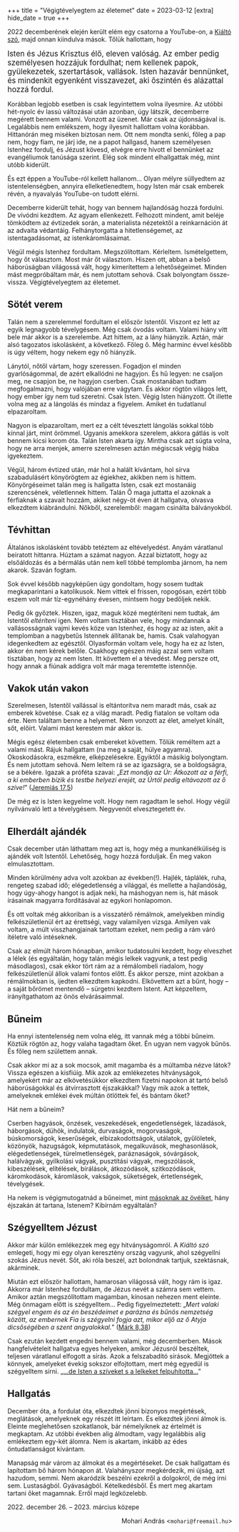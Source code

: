 +++
title = "Végigtévelyegtem az életemet"
date = 2023-03-12
[extra]
hide_date = true
+++

[@kiáltószó]: https://www.youtube.com/@kialtoszo/videos "Kiáltó szó videói a YouTube-on"

2022 decemberének elején
került elém egy csatorna  a YouTube-on,
a [Kiáltó szó][@kiáltószó],
majd onnan kiindulva mások.
Tőlük hallottam, hogy

<big>Isten és Jézus Krisztus élő, eleven valóság.
Az ember pedig személyesen hozzájuk fordulhat;
nem kellenek papok, gyülekezetek, szertartások, vallások.
Isten hazavár bennünket,
és mindenkit egyenként visszavezet,
aki őszintén és alázattal hozzá fordul.</big>

Korábban legjobb esetben is csak legyintettem volna ilyesmire.
Az utóbbi hét-nyolc év lassú változásai után
azonban, úgy látszik,
decemberre megérett bennem valami.
Vonzott az üzenet.
Már csak az újdonságával is.
Legalábbis nem emlékszem, hogy ilyesmit hallottam volna korábban.
Hittanórán meg miséken biztosan nem.
Ott nem mondta senki, főleg a pap nem, hogy fiam, ne járj ide,
ne a papot hallgasd,
hanem személyesen Istenhez fordulj, és Jézust kövesd,
elvégre erre hívott el bennünket az evangéliumok tanúsága szerint.
Elég sok mindent elhallgattak még, mint utóbb kiderült.

És ezt éppen a YouTube-ról kellett hallanom…
Olyan mélyre süllyedtem az istentelenségben, annyira ellelketlenedtem,
hogy Isten már csak emberek révén, a nyavalyás YouTube-on tudott elérni.

Decemberre kiderült tehát, hogy van bennem hajlandóság hozzá fordulni.
De vívódni kezdtem.
Az agyam ellenkezett.
Felhozott mindent, amit beléje tömködtem az évtizedek során,
a materialista nézetektől
a reinkarnáción át
az advaita védantáig.
Felhánytorgatta
a hitetlenségemet,
az istentagadásomat,
az istenkáromlásaimat.

Végül mégis Istenhez fordultam.
Megszólítottam.
Kérleltem.
Ismételgettem, hogy őt választom.
Most már őt választom.
Hiszen ott, abban a belső háborúságban világossá vált,
hogy kimerítettem a lehetőségeimet.
Minden mást megpróbáltam már,
és nem jutottam sehová.
Csak bolyongtam össze-vissza.
Végigtévelyegtem az életemet.


## Sötét verem

Talán nem a szerelemmel fordultam el először Istentől.
Viszont ez lett az egyik legnagyobb tévelygésem.
Még csak óvodás voltam.
Valami hiány vitt bele már akkor is a szerelembe.
Azt hittem, az a lány hiányzik.
Aztán, már alsó tagozatos iskolásként, a következő. Főleg ő.
Még harminc évvel később is úgy véltem,
hogy nekem egy nő hiányzik.

Lánytól, nőtől vártam, hogy szeressen.
Fogadjon el minden gyarlóságommal,
de azért elkallódni ne hagyjon.
És hű legyen:
ne csaljon meg,
ne csapjon be,
ne hagyjon cserben.
Csak mostanában tudtam megfogalmazni,
hogy valójában erre vágytam.
És akkor rögtön világos lett, hogy ember így nem tud szeretni.
Csak Isten.
Végig Isten hiányzott.
Őt illette volna meg az a lángolás és mindaz a figyelem.
Amiket én tudatlanul elpazaroltam.

Nagyon is elpazaroltam,
mert ez a célt tévesztett lángolás
sokkal több kínnal járt, mint örömmel.
Ugyanis amekkora szerelem,
akkora gátlás is volt bennem
kicsi korom óta.
Talán Isten akarta így.
Mintha csak azt súgta volna,
hogy ne arra menjek,
amerre szerelmesen aztán
mégiscsak végig hiába igyekeztem.

Végül, három évtized után, már hol a halált kívántam,
hol sírva szabadulásért könyörögtem
az égiekhez, akikben nem is hittem.
Könyörgéseimet talán meg is hallgatta Isten,
csak ezt mostanáig szerencsének, véletlennek hittem.
Talán Ő maga juttatta el azoknak a férfiaknak a szavait hozzám,
akiket négy-öt éven át hallgatva, olvasva elkezdtem kiábrándulni.
Nőkből, szerelemből:
magam csinálta bálványokból.


## Tévhittan

Általános iskolásként tovább tetéztem az eltévelyedést.
Anyám váratlanul beiratott hittanra.
Húztam a számat nagyon.
Azzal biztatott,
hogy az elsőáldozás és a bérmálás után
nem kell többé templomba járnom, ha nem akarok.
Szaván fogtam.

Sok évvel később nagyképűen úgy gondoltam,
hogy sosem tudtak megkaparintani a katolikusok.
Nem vittek el frissen, ropogósan,
ezért több eszem volt már tíz-egynéhány évesen,
mintsem hogy bedőljek nekik.

Pedig ők győztek.
Hiszen, igaz, maguk közé megtéríteni nem tudtak,
ám Istentől *eltéríteni* igen.
Nem voltam tisztában vele,
hogy mindannak a vallásosságnak vajmi kevés köze van Istenhez,
és hogy az az isten,
akit a templomban a nagybetűs Istennek állítanak be,
hamis.
Csak valahogyan idegenkedtem az egésztől.
Olyasformán voltam vele,
hogy ha ez az Isten,
akkor én nem kérek belőle.
Csakhogy egészen máig azzal sem voltam tisztában, hogy az nem Isten.
Itt követtem el a tévedést.
Meg persze ott, hogy annak a fiúnak addigra volt már
maga teremtette istennője.


## Vakok után vakon

Szerelmesen, Istentől vallással is eltántorítva
nem maradt más, csak az emberek követése.
Csak ez a világ maradt.
Pedig fiatalon se voltam oda érte.
Nem találtam benne a helyemet.
Nem vonzott az élet, amelyet kínált, sőt, előírt.
Valami mást kerestem már akkor is.

Mégis egész életemben csak embereket követtem.
Tőlük reméltem azt a valami mást.
Rájuk hallgattam
(na meg a saját, hülye agyamra).
Okoskodásokra, eszmékre, elképzelésekre.
Egyiktől a másikig bolyongtam.
És nem jutottam sehová.
Nem leltem rá
se az igazságra,
se a boldogságra,
se a békére.
Igazak a próféta szavai:
„<i>Ezt mondja az Úr: Átkozott az a férfi,
a ki emberben bízik és testbe helyezi erejét,
az Úrtól pedig eltávozott az ő szíve!</i>”
([Jeremiás 17,5](https://mek.oszk.hu/00100/00161/html/o/jer/chap017.html#para_5))

De még ez is Isten kegyelme volt.
Hogy nem ragadtam le sehol.
Hogy végül nyilvánvaló lett a tévelygésem.
Negyvenöt elvesztegetett év.


## Elherdált ajándék

Csak december után láthattam meg azt is,
hogy még a munkanélküliség is ajándék volt Istentől.
Lehetőség, hogy hozzá forduljak.
Én meg vakon elmulasztottam.

Minden körülmény adva volt azokban az években(!).
Hajlék,
táplálék,
ruha,
rengeteg szabad idő;
elégedetlenség a világgal,
és mellette a hajlandóság,
hogy úgy-ahogy hangot is adjak neki,
ha máshogyan nem is,
hát mások írásainak magyarra fordításával az egykori honlapomon.

És ott voltak még akkoriban is a visszatérő rémálmok,
amelyekben mindig felkészületlenül ért az érettségi,
vagy valamilyen vizsga.
Amilyen vak voltam,
a múlt visszhangjainak tartottam ezeket,
nem pedig a rám váró ítéletre való intéseknek.

Csak az elmúlt három hónapban,
amikor tudatosulni kezdett, hogy elveszhet a lélek
(és egyáltalán, hogy talán mégis lelkek vagyunk, a test pedig másodlagos),
csak ekkor tört rám az a rémálombeli riadalom,
hogy felkészületlenül állok valami fontos előtt.
És akkor persze, mint azokban a rémálmokban is, ijedten elkezdtem kapkodni.
Elkövettem azt a bűnt,
hogy – a saját bőrömet mentendő – sürgetni kezdtem Istent.
Azt képzeltem, irányítgathatom az önös elvárásaimmal.


## Bűneim

Ha ennyi istentelenség nem volna elég,
itt vannak még a többi bűneim.
Köztük rögtön az, hogy valaha tagadtam őket.
Én ugyan nem vagyok bűnös.
És főleg nem születtem annak.

Csak akkor mi az a sok mocsok,
amit magamba és a múltamba nézve látok?
Vissza egészen a kisfiúig.
Mik azok az emlékezetes hitványságok,
amelyekért már az elkövetésükkor elkezdtem fizetni
napokon át tartó belső háborúságokkal
és átvirrasztott éjszakákkal?
Vagy mik azok a tettek,
amelyeknek emlékei
évek múltán ötlöttek fel,
és bántam őket?

Hát nem a bűneim?

Cserben hagyások,
önzések,
veszekedések, engedetlenségek, lázadások,
háborgások, dühök, indulatok, durvaságok,
mogorvaságok,
búskomorságok, keserűségek, elbizakodottságok,
utálatok, gyűlöletek, közönyök,
hazugságok, képmutatások, megalkuvások, meghasonlások,
elégedetlenségek, türelmetlenségek,
paráznaságok, sóvárgások,
halálvágyak, gyilkolási vágyak, pusztítási vágyak,
megszólások, kibeszélések, elítélések, bírálások,
átkozódások, szitkozódások, káromkodások, káromlások,
vakságok, süketségek, értetlenségek, tévelygések.

Ha nekem is végigmutogatnád a bűneimet,
mint [másoknak az övéiket][első bizonyság],
hány éjszakán át tartana, Istenem?
Kibírnám egyáltalán?

[első bizonyság]: https://www.youtube.com/watch?v=l4ds3QpjXkY&t=2034s "Első bizonyság és álom – YouTube/@elveszettbarany"


## Szégyelltem Jézust

Akkor már külön emlékezzek meg egy hitványságomról.
A *Kiáltó szó* emlegeti,
hogy mi egy olyan keresztény ország vagyunk,
ahol szégyellni szokás Jézus nevét.
Sőt, aki róla beszél, azt bolondnak tartjuk,
szektásnak, akárminek.

Miután ezt először hallottam,
hamarosan világossá vált, hogy rám is igaz.
Akkorra már Istenhez fordultam,
de Jézus nevét a számra sem vettem.
Amikor aztán megszólítottam magamban,
kínosan nehezen ment eleinte.
Még önmagam előtt is szégyelltem…
Pedig figyelmeztetett:
„<i>Mert valaki szégyel engem
és az én beszédeimet
e parázna és bűnös nemzetség között,
az embernek Fia is szégyelni fogja azt,
mikor eljő az ő Atyja dicsőségében a szent angyalokkal.</i>”
([Márk 8,38](https://mek.oszk.hu/00100/00161/html/uj/mark/chap008.html#para_38))

Csak ezután kezdett engedni bennem valami, még decemberben.
Mások hangfelvételeit hallgatva egyes helyeken,
amikor Jézusról beszéltek,
teljesen váratlanul elfogott a sírás.
Azok a felszabadító sírások.
Megjöttek a könnyek,
amelyeket évekig sokszor elfojtottam,
mert még egyedül is szégyelltem sírni.
„[…de Isten a szíveket s a lelkeket felpuhította…][felpuhította]”

[felpuhította]: https://www.youtube.com/watch?v=MPPoK2gD4rw "Egy fénysugár Istentől a magyaroknak (9. perctől)"


## Hallgatás

December óta, a fordulat óta, elkezdtek jönni bizonyos megértések, meglátások,
amelyeknek egy részét itt leírtam.
És elkezdtek jönni álmok is.
Eleinte meglehetősen szokatlanok, bár némelyiknek az értelmét is megkaptam.
Az utóbbi években alig álmodtam,
vagy legalábbis alig emlékeztem egy-két álomra.
Nem is akartam,
inkább az édes öntudatlanságot kívántam.

Manapság már várom az álmokat és a megértéseket.
De csak hallgattam és lapítottam bő három hónapon át.
Valahányszor megkérdezik, mi újság, azt hazudom, semmi.
Nem akaródzik beszélni ezekről a dolgokról,
de még írni sem.
Lustaságból.
Gyávaságból.
Kételkedésből.
És mert meg akartam tartani őket magamnak.
Erről majd legközelebb.

<p class="date">2022. december 26. – 2023. március közepe</p>
<p style="text-align: right;">
Mohari András
&#x3c;<code>mohari<span>&#x40;</span>freemail<span>&#46;</span>hu</code>&#x3e;
</p>
